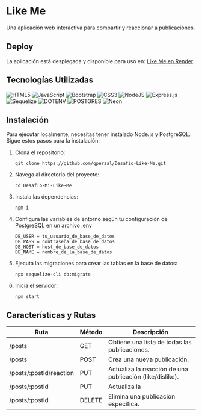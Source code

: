 # Like Me

Una aplicación web interactiva para compartir y reaccionar a publicaciones.

## Deploy

La aplicación está desplegada y disponible para uso en: [Like Me en Render](https://like-me.onrender.com)

## Tecnologías Utilizadas

![HTML5](https://img.shields.io/badge/html5-%23E34F26.svg?style=for-the-badge&logo=html5&logoColor=white)
![JavaScript](https://img.shields.io/badge/javascript-%23323330.svg?style=for-the-badge&logo=javascript&logoColor=%23F7DF1E)
![Bootstrap](https://img.shields.io/badge/bootstrap-%238511FA.svg?style=for-the-badge&logo=bootstrap&logoColor=white)
![CSS3](https://img.shields.io/badge/css3-%231572B6.svg?style=for-the-badge&logo=css3&logoColor=white)
![NodeJS](https://img.shields.io/badge/node.js-6DA55F?style=for-the-badge&logo=node.js&logoColor=white)
![Express.js](https://img.shields.io/badge/express.js-%23404d59.svg?style=for-the-badge&logo=express&logoColor=%2361DAFB)
![Sequelize](https://img.shields.io/badge/sequelize-24242d?style=for-the-badge&logo=sequelize&logoColor=2596be&labelColor=24242d)
![DOTENV](https://img.shields.io/badge/dotenv-0000?style=for-the-badge&logo=dotenv&logoColor=fff&color=b0a321)
![POSTGRES](https://img.shields.io/badge/Postgres-436590?style=for-the-badge&logo=postgresql&logoColor=fff&color=436590)
![Neon](https://img.shields.io/badge/neon-0c0c0c?style=for-the-badge&logo=neon&logoColor=fff&color=0c0c0c)

## Instalación

Para ejecutar localmente, necesitas tener instalado Node.js y PostgreSQL. Sigue estos pasos para la instalación:

1. Clona el repositorio: 
    ```
   git clone https://github.com/gperzal/Desafio-Like-Me.git
    ```

3. Navega al directorio del proyecto: 
    ```
   cd DesafIo-Mi-Like-Me
    ```

4. Instala las dependencias: 
    ```
   npm i
    ```

5. Configura las variables de entorno según tu configuración de PostgreSQL en un archivo .env
    ```
    DB_USER = tu_usuario_de_base_de_datos
    DB_PASS = contraseña_de_base_de_datos
    DB_HOST = host_de_base_de_datos
    DB_NAME = nombre_de_la_base_de_datos
    ```

   

6. Ejecuta las migraciones para crear las tablas en la base de datos:
   ```
   npx sequelize-cli db:migrate
   ```

8. Inicia el servidor: 
    ```
   npm start
    ```

##  Características y Rutas

| Ruta	                  | Método	| Descripción                                               |
|-------------------------|---------|-----------------------------------------------------------|
|/posts	                  |GET	    |Obtiene una lista de todas las publicaciones.              |
|/posts                   |POST	    |Crea una nueva publicación.                                |
|/posts/:postId/reaction  |PUT	    |Actualiza la reacción de una publicación (like/dislike).   |
|/posts/:postId	          |PUT	    |Actualiza la |información de una publicación.              |
|/posts/:postId	          |DELETE	|Elimina una publicación específica.                        |

